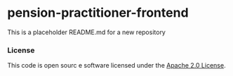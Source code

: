 
# pension-practitioner-frontend
 
This is a placeholder README.md for a new repository

### License

This code is open sourc e software licensed under the [Apache 2.0 License]("http://www.apache.org/licenses/LICENSE-2.0.html").
